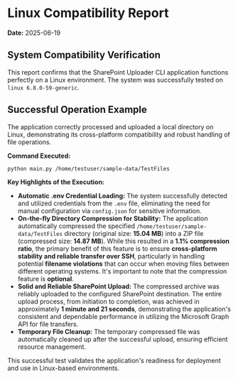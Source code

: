 # Linux Compatibility Report

**Date:** 2025-06-19

## System Compatibility Verification

This report confirms that the SharePoint Uploader CLI application functions perfectly on a Linux environment. The system was successfully tested on `linux 6.8.0-59-generic`.

## Successful Operation Example

The application correctly processed and uploaded a local directory on Linux, demonstrating its cross-platform compatibility and robust handling of file operations.

**Command Executed:**

```bash
python main.py /home/testuser/sample-data/TestFiles
```

**Key Highlights of the Execution:**

*   **Automatic .env Credential Loading:** The system successfully detected and utilized credentials from the `.env` file, eliminating the need for manual configuration via `config.json` for sensitive information.
*   **On-the-fly Directory Compression for Stability:** The application automatically compressed the specified `/home/testuser/sample-data/TestFiles` directory (original size: **15.04 MB**) into a ZIP file (compressed size: **14.87 MB**). While this resulted in a **1.1% compression ratio**, the primary benefit of this feature is to ensure **cross-platform stability and reliable transfer over SSH**, particularly in handling potential **filename violations** that can occur when moving files between different operating systems. It's important to note that the compression feature is **optional**.
*   **Solid and Reliable SharePoint Upload:** The compressed archive was reliably uploaded to the configured SharePoint destination. The entire upload process, from initiation to completion, was achieved in approximately **1 minute and 21 seconds**, demonstrating the application's consistent and dependable performance in utilizing the Microsoft Graph API for file transfers.
*   **Temporary File Cleanup:** The temporary compressed file was automatically cleaned up after the successful upload, ensuring efficient resource management.

This successful test validates the application's readiness for deployment and use in Linux-based environments. 
